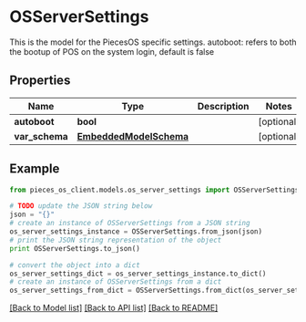 # OSServerSettings

This is the model for the PiecesOS specific settings.  autoboot: refers to both the bootup of POS on the system login, default is false

## Properties
Name | Type | Description | Notes
------------ | ------------- | ------------- | -------------
**autoboot** | **bool** |  | [optional] 
**var_schema** | [**EmbeddedModelSchema**](EmbeddedModelSchema.md) |  | [optional] 

## Example

```python
from pieces_os_client.models.os_server_settings import OSServerSettings

# TODO update the JSON string below
json = "{}"
# create an instance of OSServerSettings from a JSON string
os_server_settings_instance = OSServerSettings.from_json(json)
# print the JSON string representation of the object
print OSServerSettings.to_json()

# convert the object into a dict
os_server_settings_dict = os_server_settings_instance.to_dict()
# create an instance of OSServerSettings from a dict
os_server_settings_from_dict = OSServerSettings.from_dict(os_server_settings_dict)
```
[[Back to Model list]](../README.md#documentation-for-models) [[Back to API list]](../README.md#documentation-for-api-endpoints) [[Back to README]](../README.md)


